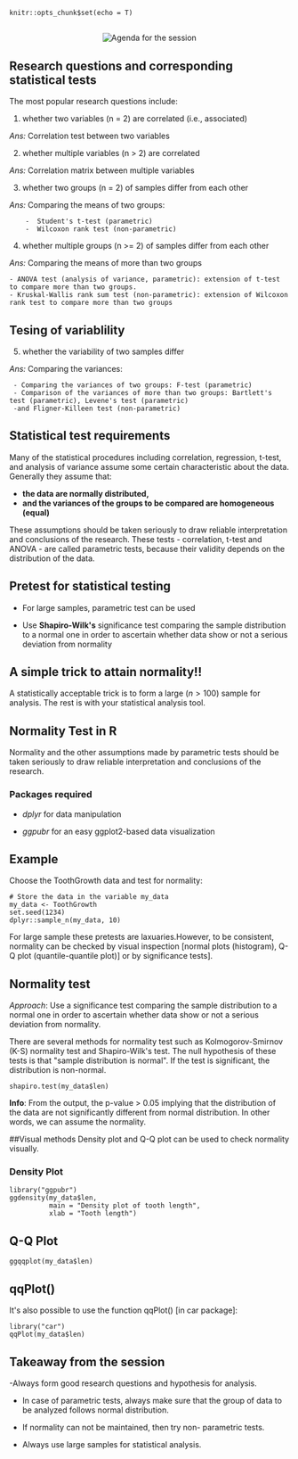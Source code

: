 ```{r setup, include=FALSE}
knitr::opts_chunk$set(echo = T)
```

## 

<center>

![Agenda for the session](statistical-test-assumptions.png)

</center>



## Research questions and corresponding statistical tests


The most popular research questions include:

1. whether two variables (n = 2) are correlated (i.e., associated)

*Ans:* Correlation test between two variables

2. whether multiple variables (n > 2) are correlated

*Ans:* Correlation matrix between multiple variables

3. whether two groups (n = 2) of samples differ from each other

*Ans:* Comparing the means of two groups:

        -  Student's t-test (parametric)
        -  Wilcoxon rank test (non-parametric)
        
4. whether multiple groups (n >= 2) of samples differ from each other

*Ans:* Comparing the means of more than two groups

    - ANOVA test (analysis of variance, parametric): extension of t-test to compare more than two groups.
    - Kruskal-Wallis rank sum test (non-parametric): extension of Wilcoxon rank test to compare more than two groups


## Tesing of variablility

5. whether the variability of two samples differ

*Ans:* Comparing the variances:

     - Comparing the variances of two groups: F-test (parametric)
     - Comparison of the variances of more than two groups: Bartlett's test (parametric), Levene's test (parametric)
     -and Fligner-Killeen test (non-parametric)


## Statistical test requirements

Many of the statistical procedures including correlation, regression, t-test, and analysis of variance assume some certain characteristic about the data. Generally they assume that:

- **the data are normally distributed,**
- **and the variances of the groups to be compared are homogeneous (equal)**

These assumptions should be taken seriously to draw reliable interpretation and conclusions of the research. These tests - correlation, t-test and ANOVA - are called parametric tests, because their validity depends on the distribution of the data.


## Pretest for statistical testing

- For large samples, parametric test can be used

- Use **Shapiro-Wilk's** significance test comparing the sample distribution to a normal one in order to ascertain whether data show or not a serious deviation from normality

## A simple trick to attain normality!!

A statistically acceptable trick is to form a large ($n>100$) sample for analysis. The rest is with your statistical analysis tool. 


##  Normality Test in R

Normality and the other assumptions made by parametric tests should be taken seriously to draw reliable interpretation and conclusions of the research.

### Packages required

- *dplyr* for data manipulation

- *ggpubr*  for an easy ggplot2-based data visualization

## Example

Choose the ToothGrowth data and test for normality:

```{r}
# Store the data in the variable my_data
my_data <- ToothGrowth
set.seed(1234)
dplyr::sample_n(my_data, 10)

```

 For large sample these pretests are laxuaries.However, to be consistent, normality can be checked by visual inspection [normal plots (histogram), Q-Q plot (quantile-quantile plot)] or by significance tests].


## Normality test

*Approach*:  Use a significance test comparing the sample distribution to a normal one in order to ascertain whether data show or not a serious deviation from normality.

There are several methods for normality test such as Kolmogorov-Smirnov (K-S) normality test and Shapiro-Wilk's test. The null hypothesis of these tests is that "sample distribution is normal". If the test is significant, the distribution is non-normal.

```{r}
shapiro.test(my_data$len)
```

**Info**: From the output, the p-value > 0.05 implying that the distribution of the data are not significantly different from normal distribution. In other words, we can assume the normality.


##Visual methods
Density plot and Q-Q plot can be used to check normality visually.

### Density Plot

```{r}
library("ggpubr")
ggdensity(my_data$len, 
          main = "Density plot of tooth length",
          xlab = "Tooth length")
```

## Q-Q Plot

```{r}
ggqqplot(my_data$len)
```

## qqPlot()

It's also possible to use the function qqPlot() [in car package]:

```{r}
library("car")
qqPlot(my_data$len)
```


## Takeaway from the session

-Always form good research questions and hypothesis for analysis.

- In case of parametric tests, always make sure that the group of data to be analyzed follows normal distribution.

- If normality can not be maintained, then try non- parametric tests.

- Always use large samples for statistical analysis.
